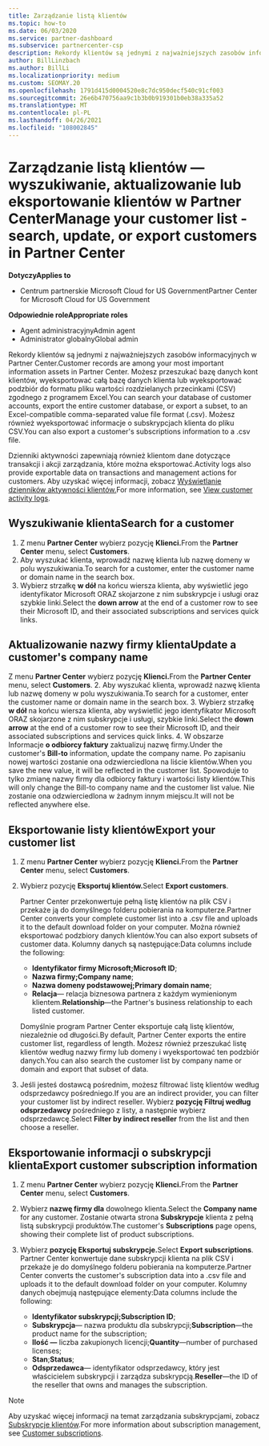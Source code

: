 ```yaml
---
title: Zarządzanie listą klientów
ms.topic: how-to
ms.date: 06/03/2020
ms.service: partner-dashboard
ms.subservice: partnercenter-csp
description: Rekordy klientów są jednymi z najważniejszych zasobów informacyjnych. Dowiedz się, jak wyświetlać, wyszukiwać, aktualizować i & eksportować informacje na Partner Center listy klientów.
author: BillLinzbach
ms.author: BillLi
ms.localizationpriority: medium
ms.custom: SEOMAY.20
ms.openlocfilehash: 1791d415d0004520e8c7dc950decf540c91cf003
ms.sourcegitcommit: 26e6b470756aa9c1b3b0b919301b0eb38a335a52
ms.translationtype: MT
ms.contentlocale: pl-PL
ms.lasthandoff: 04/26/2021
ms.locfileid: "108002845"
---
```

# <a name="manage-your-customer-list---search-update-or-export-customers-in-partner-center"></a><span data-ttu-id="5e56c-104">Zarządzanie listą klientów — wyszukiwanie, aktualizowanie lub eksportowanie klientów w Partner Center</span><span class="sxs-lookup"><span data-stu-id="5e56c-104">Manage your customer list - search, update, or export customers in Partner Center</span></span>

<span data-ttu-id="5e56c-105">**Dotyczy**</span><span class="sxs-lookup"><span data-stu-id="5e56c-105">**Applies to**</span></span>

- <span data-ttu-id="5e56c-106">Centrum partnerskie Microsoft Cloud for US Government</span><span class="sxs-lookup"><span data-stu-id="5e56c-106">Partner Center for Microsoft Cloud for US Government</span></span>

<span data-ttu-id="5e56c-107">**Odpowiednie role**</span><span class="sxs-lookup"><span data-stu-id="5e56c-107">**Appropriate roles**</span></span>

- <span data-ttu-id="5e56c-108">Agent administracyjny</span><span class="sxs-lookup"><span data-stu-id="5e56c-108">Admin agent</span></span>
- <span data-ttu-id="5e56c-109">Administrator globalny</span><span class="sxs-lookup"><span data-stu-id="5e56c-109">Global admin</span></span>

<span data-ttu-id="5e56c-110">Rekordy klientów są jednymi z najważniejszych zasobów informacyjnych w Partner Center.</span><span class="sxs-lookup"><span data-stu-id="5e56c-110">Customer records are among your most important information assets in Partner Center.</span></span> <span data-ttu-id="5e56c-111">Możesz przeszukać bazę danych kont klientów, wyeksportować całą bazę danych klienta lub wyeksportować podzbiór do formatu pliku wartości rozdzielanych przecinkami (CSV) zgodnego z programem Excel.</span><span class="sxs-lookup"><span data-stu-id="5e56c-111">You can search your database of customer accounts, export the entire customer database, or export a subset, to an Excel-compatible comma-separated value file format (.csv).</span></span> <span data-ttu-id="5e56c-112">Możesz również wyeksportować informacje o subskrypcjach klienta do pliku CSV.</span><span class="sxs-lookup"><span data-stu-id="5e56c-112">You can also export a customer's subscriptions information to a .csv file.</span></span>

<span data-ttu-id="5e56c-113">Dzienniki aktywności zapewniają również klientom dane dotyczące transakcji i akcji zarządzania, które można eksportować.</span><span class="sxs-lookup"><span data-stu-id="5e56c-113">Activity logs also provide exportable data on transactions and management actions for customers.</span></span> <span data-ttu-id="5e56c-114">Aby uzyskać więcej informacji, zobacz [Wyświetlanie dzienników aktywności klientów.](activity-logs.md)</span><span class="sxs-lookup"><span data-stu-id="5e56c-114">For more information, see [View customer activity logs](activity-logs.md).</span></span>

## <a name="search-for-a-customer"></a><span data-ttu-id="5e56c-115">Wyszukiwanie klienta</span><span class="sxs-lookup"><span data-stu-id="5e56c-115">Search for a customer</span></span>

1. <span data-ttu-id="5e56c-116">Z menu **Partner Center** wybierz pozycję **Klienci.**</span><span class="sxs-lookup"><span data-stu-id="5e56c-116">From the **Partner Center** menu, select **Customers**.</span></span>
2. <span data-ttu-id="5e56c-117">Aby wyszukać klienta, wprowadź nazwę klienta lub nazwę domeny w polu wyszukiwania.</span><span class="sxs-lookup"><span data-stu-id="5e56c-117">To search for a customer, enter the customer name or domain name in the search box.</span></span>
3. <span data-ttu-id="5e56c-118">Wybierz strzałkę **w dół** na końcu wiersza klienta, aby wyświetlić jego identyfikator Microsoft ORAZ skojarzone z nim subskrypcje i usługi oraz szybkie linki.</span><span class="sxs-lookup"><span data-stu-id="5e56c-118">Select the **down arrow** at the end of a customer row to see their Microsoft ID, and their associated subscriptions and services quick links.</span></span>

## <a name="update-a-customers-company-name"></a><span data-ttu-id="5e56c-119">Aktualizowanie nazwy firmy klienta</span><span class="sxs-lookup"><span data-stu-id="5e56c-119">Update a customer's company name</span></span>

<span data-ttu-id="5e56c-120">Z menu **Partner Center** wybierz pozycję **Klienci.**</span><span class="sxs-lookup"><span data-stu-id="5e56c-120">From the **Partner Center** menu, select **Customers**.</span></span>
2. <span data-ttu-id="5e56c-121">Aby wyszukać klienta, wprowadź nazwę klienta lub nazwę domeny w polu wyszukiwania.</span><span class="sxs-lookup"><span data-stu-id="5e56c-121">To search for a customer, enter the customer name or domain name in the search box.</span></span>
3. <span data-ttu-id="5e56c-122">Wybierz strzałkę **w dół** na końcu wiersza klienta, aby wyświetlić jego identyfikator Microsoft ORAZ skojarzone z nim subskrypcje i usługi, szybkie linki.</span><span class="sxs-lookup"><span data-stu-id="5e56c-122">Select the **down arrow** at the end of a customer row to see their Microsoft ID, and their associated subscriptions and services quick links.</span></span>
4. <span data-ttu-id="5e56c-123">W obszarze Informacje **o odbiorcy faktury** zaktualizuj nazwę firmy.</span><span class="sxs-lookup"><span data-stu-id="5e56c-123">Under the customer's **Bill-to** information, update the company name.</span></span> <span data-ttu-id="5e56c-124">Po zapisaniu nowej wartości zostanie ona odzwierciedlona na liście klientów.</span><span class="sxs-lookup"><span data-stu-id="5e56c-124">When you save the new value, it will be reflected in the customer list.</span></span> <span data-ttu-id="5e56c-125">Spowoduje to tylko zmianę nazwy firmy dla odbiorcy faktury i wartości listy klientów.</span><span class="sxs-lookup"><span data-stu-id="5e56c-125">This will only change the Bill-to company name and the customer list value.</span></span> <span data-ttu-id="5e56c-126">Nie zostanie ona odzwierciedlona w żadnym innym miejscu.</span><span class="sxs-lookup"><span data-stu-id="5e56c-126">It will not be reflected anywhere else.</span></span>

## <a name="export-your-customer-list"></a><span data-ttu-id="5e56c-127">Eksportowanie listy klientów</span><span class="sxs-lookup"><span data-stu-id="5e56c-127">Export your customer list</span></span>

1. <span data-ttu-id="5e56c-128">Z menu **Partner Center** wybierz pozycję **Klienci.**</span><span class="sxs-lookup"><span data-stu-id="5e56c-128">From the **Partner Center** menu, select **Customers**.</span></span>
2. <span data-ttu-id="5e56c-129">Wybierz pozycję **Eksportuj klientów.**</span><span class="sxs-lookup"><span data-stu-id="5e56c-129">Select **Export customers**.</span></span>

   <span data-ttu-id="5e56c-130">Partner Center przekonwertuje pełną listę klientów na plik CSV i przekaże ją do domyślnego folderu pobierania na komputerze.</span><span class="sxs-lookup"><span data-stu-id="5e56c-130">Partner Center converts your complete customer list into a .csv file and uploads it to the default download folder on your computer.</span></span> <span data-ttu-id="5e56c-131">Można również eksportować podzbiory danych klientów.</span><span class="sxs-lookup"><span data-stu-id="5e56c-131">You can also export subsets of customer data.</span></span> <span data-ttu-id="5e56c-132">Kolumny danych są następujące:</span><span class="sxs-lookup"><span data-stu-id="5e56c-132">Data columns include the following:</span></span>

   - <span data-ttu-id="5e56c-133">**Identyfikator firmy Microsoft;**</span><span class="sxs-lookup"><span data-stu-id="5e56c-133">**Microsoft ID**;</span></span>
   - <span data-ttu-id="5e56c-134">**Nazwa firmy;**</span><span class="sxs-lookup"><span data-stu-id="5e56c-134">**Company name**;</span></span>
   - <span data-ttu-id="5e56c-135">**Nazwa domeny podstawowej;**</span><span class="sxs-lookup"><span data-stu-id="5e56c-135">**Primary domain name**;</span></span>
   - <span data-ttu-id="5e56c-136">**Relacja**— relacja biznesowa partnera z każdym wymienionym klientem.</span><span class="sxs-lookup"><span data-stu-id="5e56c-136">**Relationship**—the Partner's business relationship to each listed customer.</span></span>

    <span data-ttu-id="5e56c-137">Domyślnie program Partner Center eksportuje całą listę klientów, niezależnie od długości.</span><span class="sxs-lookup"><span data-stu-id="5e56c-137">By default, Partner Center exports the entire customer list, regardless of length.</span></span> <span data-ttu-id="5e56c-138">Możesz również przeszukać listę klientów według nazwy firmy lub domeny i wyeksportować ten podzbiór danych.</span><span class="sxs-lookup"><span data-stu-id="5e56c-138">You can also search the customer list by company name or domain and export that subset of data.</span></span>

3. <span data-ttu-id="5e56c-139">Jeśli jesteś dostawcą pośrednim, możesz filtrować listę klientów według odsprzedawcy pośredniego.</span><span class="sxs-lookup"><span data-stu-id="5e56c-139">If you are an indirect provider, you can filter your customer list by indirect reseller.</span></span> <span data-ttu-id="5e56c-140">Wybierz **pozycję Filtruj według odsprzedawcy** pośredniego z listy, a następnie wybierz odsprzedawcę.</span><span class="sxs-lookup"><span data-stu-id="5e56c-140">Select **Filter by indirect reseller** from the list and then choose a reseller.</span></span>


## <a name="export-customer-subscription-information"></a><span data-ttu-id="5e56c-141">Eksportowanie informacji o subskrypcji klienta</span><span class="sxs-lookup"><span data-stu-id="5e56c-141">Export customer subscription information</span></span>

1. <span data-ttu-id="5e56c-142">Z menu **Partner Center** wybierz pozycję **Klienci.**</span><span class="sxs-lookup"><span data-stu-id="5e56c-142">From the **Partner Center** menu, select **Customers**.</span></span>

2. <span data-ttu-id="5e56c-143">Wybierz **nazwę firmy dla** dowolnego klienta.</span><span class="sxs-lookup"><span data-stu-id="5e56c-143">Select the **Company name** for any customer.</span></span> <span data-ttu-id="5e56c-144">Zostanie otwarta strona **Subskrypcje** klienta z pełną listą subskrypcji produktów.</span><span class="sxs-lookup"><span data-stu-id="5e56c-144">The customer's **Subscriptions** page opens, showing their complete list of product subscriptions.</span></span>

3. <span data-ttu-id="5e56c-145">Wybierz **pozycję Eksportuj subskrypcje.**</span><span class="sxs-lookup"><span data-stu-id="5e56c-145">Select **Export subscriptions**.</span></span> <span data-ttu-id="5e56c-146">Partner Center konwertuje dane subskrypcji klienta na plik CSV i przekaże je do domyślnego folderu pobierania na komputerze.</span><span class="sxs-lookup"><span data-stu-id="5e56c-146">Partner Center converts the customer's subscription data into a .csv file and uploads it to the default download folder on your computer.</span></span> <span data-ttu-id="5e56c-147">Kolumny danych obejmują następujące elementy:</span><span class="sxs-lookup"><span data-stu-id="5e56c-147">Data columns include the following:</span></span>
   - <span data-ttu-id="5e56c-148">**Identyfikator subskrypcji;**</span><span class="sxs-lookup"><span data-stu-id="5e56c-148">**Subscription ID**;</span></span>
   - <span data-ttu-id="5e56c-149">**Subskrypcja**— nazwa produktu dla subskrypcji;</span><span class="sxs-lookup"><span data-stu-id="5e56c-149">**Subscription**—the product name for the subscription;</span></span>
   - <span data-ttu-id="5e56c-150">**Ilość —** liczba zakupionych licencji;</span><span class="sxs-lookup"><span data-stu-id="5e56c-150">**Quantity**—number of purchased licenses;</span></span>
   - <span data-ttu-id="5e56c-151">**Stan**;</span><span class="sxs-lookup"><span data-stu-id="5e56c-151">**Status**;</span></span>
   - <span data-ttu-id="5e56c-152">**Odsprzedawca**— identyfikator odsprzedawcy, który jest właścicielem subskrypcji i zarządza subskrypcją.</span><span class="sxs-lookup"><span data-stu-id="5e56c-152">**Reseller**—the ID of the reseller that owns and manages the subscription.</span></span>

> [!NOTE]  
> <span data-ttu-id="5e56c-153">Aby uzyskać więcej informacji na temat zarządzania subskrypcjami, zobacz [Subskrypcje klientów](customer-subscriptions.md).</span><span class="sxs-lookup"><span data-stu-id="5e56c-153">For more information about subscription management, see [Customer subscriptions](customer-subscriptions.md).</span></span>
